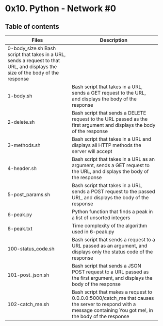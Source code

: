 # 0x10. Python - Network #0

## Table of contents

|Files	|Description|
|------|------------|
|0-body_size.sh	Bash script that takes in a URL, sends a request to that URL, and displays the size of the body of the response|
|1-body.sh|	Bash script that takes in a URL, sends a GET request to the URL, and displays the body of the response|
|2-delete.sh|	Bash script that sends a DELETE request to the URL passed as the first argument and displays the body of the response|
|3-methods.sh|	Bash script that takes in a URL and displays all HTTP methods the server will accept|
|4-header.sh|	Bash script that takes in a URL as an argument, sends a GET request to the URL, and displays the body of the response|
|5-post_params.sh|	Bash script that takes in a URL, sends a POST request to the passed URL, and displays the body of the response|
|6-peak.py|	Python function that finds a peak in a list of unsorted integers|
|6-peak.txt|	Time complexity of the algorithm used in 6-peak.py|
|100-status_code.sh|	Bash script that sends a request to a URL passed as an argument, and displays only the status code of the response|
|101-post_json.sh|	Bash script that sends a JSON POST request to a URL passed as the first argument, and displays the body of the response|
|102-catch_me.sh|Bash script that makes a request to 0.0.0.0:5000/catch_me that causes the server to respond with a message containing You got me!, in the body of the response|
